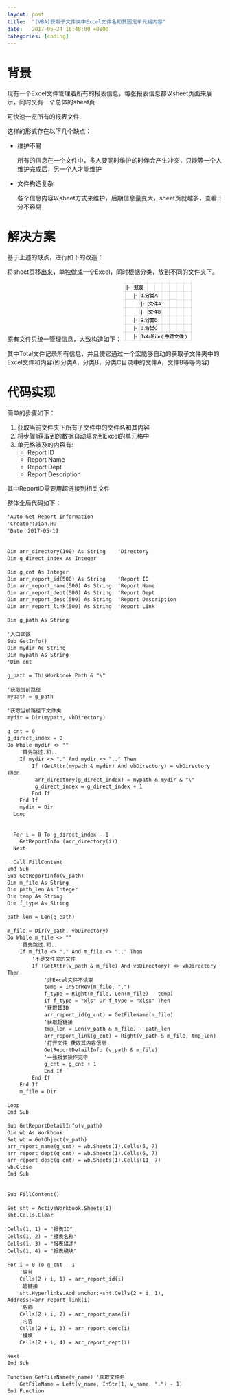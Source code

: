 ```yaml
---
layout: post
title:  "[VBA]获取子文件夹中Excel文件名和其固定单元格内容"
date:   2017-05-24 16:48:00 +0800
categories: [coding]
---
```


# 背景
现有一个Excel文件管理着所有的报表信息，每张报表信息都以sheet页面来展示，同时又有一个总体的sheet页

可快速一览所有的报表文件.

这样的形式存在以下几个缺点：
- 维护不易

	所有的信息在一个文件中，多人要同时维护的时候会产生冲突，只能等一个人维护完成后，另一个人才能维护

- 文件构造复杂

	各个信息内容以sheet方式来维护，后期信息量变大，sheet页就越多，查看十分不容易

# 解决方案
基于上述的缺点，进行如下的改造：

将sheet页移出来，单独做成一个Excel，同时根据分类，放到不同的文件夹下。

原有文件只统一管理信息，大致构造如下：
![文件夹结构](https://github.com/cantahu/cantahu.github.io/blob/master/pic/20170524-1.png?raw=true)

其中Total文件记录所有信息，并且使它通过一个宏能够自动的获取子文件夹中的Excel文件和内容(即分类A，分类B，分类C目录中的文件A，文件B等等内容)

# 代码实现

简单的步骤如下：
1. 获取当前文件夹下所有子文件中的文件名和其内容
2. 将步骤1获取到的数据自动填充到Excel的单元格中
3. 单元格涉及的内容有:
	- Report ID
	- Report Name
	- Report Dept
	- Report Description
	
其中ReportID需要用超链接到相关文件

整体全局代码如下：

```VBA
'Auto Get Report Information
'Creator:Jian.Hu
'Date：2017-05-19


Dim arr_directory(100) As String    'Directory
Dim g_direct_index As Integer

Dim g_cnt As Integer
Dim arr_report_id(500) As String    'Report ID
Dim arr_report_name(500) As String  'Report Name
Dim arr_report_dept(500) As String  'Report Dept
Dim arr_report_desc(500) As String  'Report Description
Dim arr_report_link(500) As String  'Report Link

Dim g_path As String

'入口函数
Sub GetInfo()
Dim mydir As String
Dim mypath As String
'Dim cnt

g_path = ThisWorkbook.Path & "\"

'获取当前路径
mypath = g_path

'获取当前路径下文件夹
mydir = Dir(mypath, vbDirectory)

g_cnt = 0
g_direct_index = 0
Do While mydir <> ""
    '首先跳过.和..
    If mydir <> "." And mydir <> ".." Then
        If (GetAttr(mypath & mydir) And vbDirectory) = vbDirectory Then
         arr_directory(g_direct_index) = mypath & mydir & "\"
         g_direct_index = g_direct_index + 1
        End If
    End If
    mydir = Dir
  Loop
  
  
  For i = 0 To g_direct_index - 1
    GetReportInfo (arr_directory(i))
  Next
  
  Call FillContent
End Sub
Sub GetReportInfo(v_path)
Dim m_file As String
Dim path_len As Integer
Dim temp As String
Dim f_type As String

path_len = Len(g_path)

m_file = Dir(v_path, vbDirectory)
Do While m_file <> ""
    '首先跳过.和..
    If m_file <> "." And m_file <> ".." Then
        '不是文件夹的文件
        If (GetAttr(v_path & m_file) And vbDirectory) <> vbDirectory Then
            '非Excel文件不读取
            temp = InStrRev(m_file, ".")
            f_type = Right(m_file, Len(m_file) - temp)
            If f_type = "xls" Or f_type = "xlsx" Then
            '获取其ID
            arr_report_id(g_cnt) = GetFileName(m_file)
            '获取超链接
            tmp_len = Len(v_path & m_file) - path_len
            arr_report_link(g_cnt) = Right(v_path & m_file, tmp_len)
            '打开文件,获取其内容信息
            GetReportDetailInfo (v_path & m_file)
            '一张报表操作完毕
            g_cnt = g_cnt + 1
            End If
        End If
    End If
    m_file = Dir
    
Loop
End Sub

Sub GetReportDetailInfo(v_path)
Dim wb As Workbook
Set wb = GetObject(v_path)
arr_report_name(g_cnt) = wb.Sheets(1).Cells(5, 7)
arr_report_dept(g_cnt) = wb.Sheets(1).Cells(6, 7)
arr_report_desc(g_cnt) = wb.Sheets(1).Cells(11, 7)
wb.Close
End Sub


Sub FillContent()

Set sht = ActiveWorkbook.Sheets(1)
sht.Cells.Clear

Cells(1, 1) = "报表ID"
Cells(1, 2) = "报表名称"
Cells(1, 3) = "报表描述"
Cells(1, 4) = "报表模块"

For i = 0 To g_cnt - 1
    '编号
    Cells(2 + i, 1) = arr_report_id(i)
    '超链接
    sht.Hyperlinks.Add anchor:=sht.Cells(2 + i, 1), Address:=arr_report_link(i)
    '名称
    Cells(2 + i, 2) = arr_report_name(i)
    '内容
    Cells(2 + i, 3) = arr_report_desc(i)
    '模块
    Cells(2 + i, 4) = arr_report_dept(i)
    
Next
End Sub

Function GetFileName(v_name) '获取文件名
    GetFileName = Left(v_name, InStr(1, v_name, ".") - 1)
End Function


```
